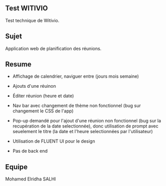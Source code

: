 ## Test WITIVIO

Test technique de Witivio.

## Sujet

Application web de planification des réunions.

## Resume

- Affichage de calendrier, naviguer entre (jours mois semaine)

- Ajouts d'une réuinon

- Éditer réunion (heure et date)

- Nav bar avec changement de thème non fonctionnel (bug sur changement le CSS de l'app)

- Pop-up demandé pour l'ajout d'une réunion non fonctionnel (bug sur la recupération de la date selectionnée), donc utilisation de prompt avec seuelement le titre (la date et l'heure selectionnées par l'utilisateur)

- Utilisation de FLUENT UI pour le design

- Pas de back end

## Equipe

Mohamed Elridha SALHI
